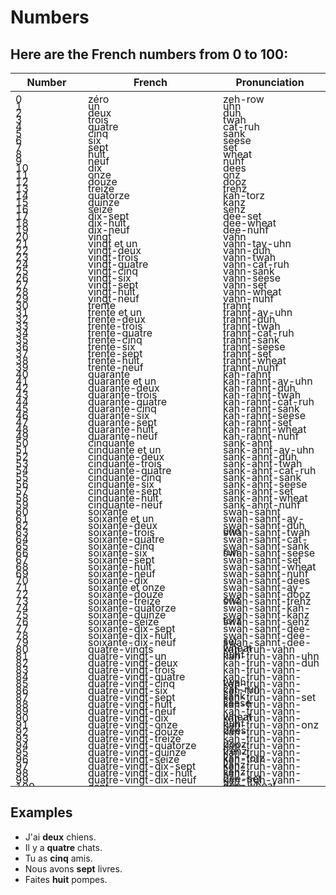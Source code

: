 <!-- make a grid of table where it contains french numbers and english numbers with pronouication -->



# Numbers


## Here are the French numbers from 0 to 100:

|<div style="width:100px">Number</div>|<div style="width:200px">French</div>|<div style="width:150px">Pronunciation</div>|
|-|-|-|  
|<div style="height:5px">0</div>|<div style="height:5px">zéro</div>|<div style="height:5px">zeh-row</div>|
|<div style="height:5px">1</div>|<div style="height:5px">un</div>|<div style="height:5px">uhn</div>|
|<div style="height:5px">2</div>|<div style="height:5px">deux</div>|<div style="height:5px">duh</div>|
|<div style="height:5px">3</div>|<div style="height:5px">trois</div>|<div style="height:5px">twah</div>|
|<div style="height:5px">4</div>|<div style="height:5px">quatre</div>|<div style="height:5px">cat-ruh</div>|
|<div style="height:5px">5</div>|<div style="height:5px">cinq</div>|<div style="height:5px">sank</div>|
|<div style="height:5px">6</div>|<div style="height:5px">six</div>|<div style="height:5px">seese</div>|
|<div style="height:5px">7</div>|<div style="height:5px">sept</div>|<div style="height:5px">set</div>|
|<div style="height:5px">8</div>|<div style="height:5px">huit</div>|<div style="height:5px">wheat</div>|
|<div style="height:5px">9</div>|<div style="height:5px">neuf</div>|<div style="height:5px">nuhf</div>|
|<div style="height:5px">10</div>|<div style="height:5px">dix</div>|<div style="height:5px">dees</div>|
|<div style="height:5px">11</div>|<div style="height:5px">onze</div>|<div style="height:5px">onz</div>|
|<div style="height:5px">12</div>|<div style="height:5px">douze</div>|<div style="height:5px">dooz</div>|
|<div style="height:5px">13</div>|<div style="height:5px">treize</div>|<div style="height:5px">trehz</div>|
|<div style="height:5px">14</div>|<div style="height:5px">quatorze</div>|<div style="height:5px">kah-torz</div>|
|<div style="height:5px">15</div>|<div style="height:5px">quinze</div>|<div style="height:5px">kanz</div>|
|<div style="height:5px">16</div>|<div style="height:5px">seize</div>|<div style="height:5px">sehz</div>|
|<div style="height:5px">17</div>|<div style="height:5px">dix-sept</div>|<div style="height:5px">dee-set</div>|
|<div style="height:5px">18</div>|<div style="height:5px">dix-huit</div>|<div style="height:5px">dee-wheat</div>|
|<div style="height:5px">19</div>|<div style="height:5px">dix-neuf</div>|<div style="height:5px">dee-nuhf</div>|
|<div style="height:5px">20</div>|<div style="height:5px">vingt</div>|<div style="height:5px">vahn</div>|
|<div style="height:5px">21</div>|<div style="height:5px">vingt et un</div>|<div style="height:5px">vahn-tay-uhn</div>|
|<div style="height:5px">22</div>|<div style="height:5px">vingt-deux</div>|<div style="height:5px">vahn-duh</div>|
|<div style="height:5px">23</div>|<div style="height:5px">vingt-trois</div>|<div style="height:5px">vahn-twah</div>|
|<div style="height:5px">24</div>|<div style="height:5px">vingt-quatre</div>|<div style="height:5px">vahn-cat-ruh</div>|
|<div style="height:5px">25</div>|<div style="height:5px">vingt-cinq</div>|<div style="height:5px">vahn-sank</div>|
|<div style="height:5px">26</div>|<div style="height:5px">vingt-six</div>|<div style="height:5px">vahn-seese</div>|
|<div style="height:5px">27</div>|<div style="height:5px">vingt-sept</div>|<div style="height:5px">vahn-set</div>|
|<div style="height:5px">28</div>|<div style="height:5px">vingt-huit</div>|<div style="height:5px">vahn-wheat</div>|
|<div style="height:5px">29</div>|<div style="height:5px">vingt-neuf</div>|<div style="height:5px">vahn-nuhf</div>|
|<div style="height:5px">30</div>|<div style="height:5px">trente</div>|<div style="height:5px">trahnt</div>|
|<div style="height:5px">31</div>|<div style="height:5px">trente et un</div>|<div style="height:5px">trahnt-ay-uhn</div>|
|<div style="height:5px">32</div>|<div style="height:5px">trente-deux</div>|<div style="height:5px">trahnt-duh</div>|
|<div style="height:5px">33</div>|<div style="height:5px">trente-trois</div>|<div style="height:5px">trahnt-twah</div>|
|<div style="height:5px">34</div>|<div style="height:5px">trente-quatre</div>|<div style="height:5px">trahnt-cat-ruh</div>|
|<div style="height:5px">35</div>|<div style="height:5px">trente-cinq</div>|<div style="height:5px">trahnt-sank</div>|
|<div style="height:5px">36</div>|<div style="height:5px">trente-six</div>|<div style="height:5px">trahnt-seese</div>|
|<div style="height:5px">37</div>|<div style="height:5px">trente-sept</div>|<div style="height:5px">trahnt-set</div>|
|<div style="height:5px">38</div>|<div style="height:5px">trente-huit</div>|<div style="height:5px">trahnt-wheat</div>|
|<div style="height:5px">39</div>|<div style="height:5px">trente-neuf</div>|<div style="height:5px">trahnt-nuhf</div>|
|<div style="height:5px">40</div>|<div style="height:5px">quarante</div>|<div style="height:5px">kah-rahnt</div>|
|<div style="height:5px">41</div>|<div style="height:5px">quarante et un</div>|<div style="height:5px">kah-rahnt-ay-uhn</div>|
|<div style="height:5px">42</div>|<div style="height:5px">quarante-deux</div>|<div style="height:5px">kah-rahnt-duh</div>|
|<div style="height:5px">43</div>|<div style="height:5px">quarante-trois</div>|<div style="height:5px">kah-rahnt-twah</div>|
|<div style="height:5px">44</div>|<div style="height:5px">quarante-quatre</div>|<div style="height:5px">kah-rahnt-cat-ruh</div>|
|<div style="height:5px">45</div>|<div style="height:5px">quarante-cinq</div>|<div style="height:5px">kah-rahnt-sank</div>|
|<div style="height:5px">46</div>|<div style="height:5px">quarante-six</div>|<div style="height:5px">kah-rahnt-seese</div>|
|<div style="height:5px">47</div>|<div style="height:5px">quarante-sept</div>|<div style="height:5px">kah-rahnt-set</div>|
|<div style="height:5px">48</div>|<div style="height:5px">quarante-huit</div>|<div style="height:5px">kah-rahnt-wheat</div>|
|<div style="height:5px">49</div>|<div style="height:5px">quarante-neuf</div>|<div style="height:5px">kah-rahnt-nuhf</div>|
|<div style="height:5px">50</div>|<div style="height:5px">cinquante</div>|<div style="height:5px">sank-ahnt</div>|
|<div style="height:5px">51</div>|<div style="height:5px">cinquante et un</div>|<div style="height:5px">sank-ahnt-ay-uhn</div>|
|<div style="height:5px">52</div>|<div style="height:5px">cinquante-deux</div>|<div style="height:5px">sank-ahnt-duh</div>|
|<div style="height:5px">53</div>|<div style="height:5px">cinquante-trois</div>|<div style="height:5px">sank-ahnt-twah</div>|
|<div style="height:5px">54</div>|<div style="height:5px">cinquante-quatre</div>|<div style="height:5px">sank-ahnt-cat-ruh</div>|
|<div style="height:5px">55</div>|<div style="height:5px">cinquante-cinq</div>|<div style="height:5px">sank-ahnt-sank</div>|
|<div style="height:5px">56</div>|<div style="height:5px">cinquante-six</div>|<div style="height:5px">sank-ahnt-seese</div>|
|<div style="height:5px">57</div>|<div style="height:5px">cinquante-sept</div>|<div style="height:5px">sank-ahnt-set</div>|
|<div style="height:5px">58</div>|<div style="height:5px">cinquante-huit</div>|<div style="height:5px">sank-ahnt-wheat</div>|
|<div style="height:5px">59</div>|<div style="height:5px">cinquante-neuf</div>|<div style="height:5px">sank-ahnt-nuhf</div>|
|<div style="height:5px">60</div>|<div style="height:5px">soixante</div>|<div style="height:5px">swah-sahnt</div>|
|<div style="height:5px">61</div>|<div style="height:5px">soixante et un</div>|<div style="height:5px">swah-sahnt-ay-uhn</div>|
|<div style="height:5px">62</div>|<div style="height:5px">soixante-deux</div>|<div style="height:5px">swah-sahnt-duh</div>|
|<div style="height:5px">63</div>|<div style="height:5px">soixante-trois</div>|<div style="height:5px">swah-sahnt-twah</div>|
|<div style="height:5px">64</div>|<div style="height:5px">soixante-quatre</div>|<div style="height:5px">swah-sahnt-cat-ruh</div>|
|<div style="height:5px">65</div>|<div style="height:5px">soixante-cinq</div>|<div style="height:5px">swah-sahnt-sank</div>|
|<div style="height:5px">66</div>|<div style="height:5px">soixante-six</div>|<div style="height:5px">swah-sahnt-seese</div>|
|<div style="height:5px">67</div>|<div style="height:5px">soixante-sept</div>|<div style="height:5px">swah-sahnt-set</div>|
|<div style="height:5px">68</div>|<div style="height:5px">soixante-huit</div>|<div style="height:5px">swah-sahnt-wheat</div>|
|<div style="height:5px">69</div>|<div style="height:5px">soixante-neuf</div>|<div style="height:5px">swah-sahnt-nuhf</div>|
|<div style="height:5px">70</div>|<div style="height:5px">soixante-dix</div>|<div style="height:5px">swah-sahnt-dees</div>|
|<div style="height:5px">71</div>|<div style="height:5px">soixante et onze</div>|<div style="height:5px">swah-sahnt-ay-onz</div>|
|<div style="height:5px">72</div>|<div style="height:5px">soixante-douze</div>|<div style="height:5px">swah-sahnt-dooz</div>|
|<div style="height:5px">73</div>|<div style="height:5px">soixante-treize</div>|<div style="height:5px">swah-sahnt-trehz</div>|
|<div style="height:5px">74</div>|<div style="height:5px">soixante-quatorze</div>|<div style="height:5px">swah-sahnt-kah-torz</div>|
|<div style="height:5px">75</div>|<div style="height:5px">soixante-quinze</div>|<div style="height:5px">swah-sahnt-kanz</div>|
|<div style="height:5px">76</div>|<div style="height:5px">soixante-seize</div>|<div style="height:5px">swah-sahnt-sehz</div>|
|<div style="height:5px">77</div>|<div style="height:5px">soixante-dix-sept</div>|<div style="height:5px">swah-sahnt-dee-set</div>|
|<div style="height:5px">78</div>|<div style="height:5px">soixante-dix-huit</div>|<div style="height:5px">swah-sahnt-dee-wheat</div>|
|<div style="height:5px">79</div>|<div style="height:5px">soixante-dix-neuf</div>|<div style="height:5px">swah-sahnt-dee-nuhf</div>|  
|<div style="height:5px">80</div>|<div style="height:5px">quatre-vingts</div>|<div style="height:5px">kah-truh-vahn</div>|
|<div style="height:5px">81</div>|<div style="height:5px">quatre-vingt-un</div>|<div style="height:5px">kah-truh-vahn-uhn</div>|
|<div style="height:5px">82</div>|<div style="height:5px">quatre-vingt-deux</div>|<div style="height:5px">kah-truh-vahn-duh</div>|
|<div style="height:5px">83</div>|<div style="height:5px">quatre-vingt-trois</div>|<div style="height:5px">kah-truh-vahn-twah</div>|
|<div style="height:5px">84</div>|<div style="height:5px">quatre-vingt-quatre</div>|<div style="height:5px">kah-truh-vahn-cat-ruh</div>|
|<div style="height:5px">85</div>|<div style="height:5px">quatre-vingt-cinq</div>|<div style="height:5px">kah-truh-vahn-sank</div>|
|<div style="height:5px">86</div>|<div style="height:5px">quatre-vingt-six</div>|<div style="height:5px">kah-truh-vahn-seese</div>|
|<div style="height:5px">87</div>|<div style="height:5px">quatre-vingt-sept</div>|<div style="height:5px">kah-truh-vahn-set</div>|
|<div style="height:5px">88</div>|<div style="height:5px">quatre-vingt-huit</div>|<div style="height:5px">kah-truh-vahn-wheat</div>|
|<div style="height:5px">89</div>|<div style="height:5px">quatre-vingt-neuf</div>|<div style="height:5px">kah-truh-vahn-nuhf</div>|
|<div style="height:5px">90</div>|<div style="height:5px">quatre-vingt-dix</div>|<div style="height:5px">kah-truh-vahn-dees</div>|
|<div style="height:5px">91</div>|<div style="height:5px">quatre-vingt-onze</div>|<div style="height:5px">kah-truh-vahn-onz</div>|
|<div style="height:5px">92</div>|<div style="height:5px">quatre-vingt-douze</div>|<div style="height:5px">kah-truh-vahn-dooz</div>|
|<div style="height:5px">93</div>|<div style="height:5px">quatre-vingt-treize</div>|<div style="height:5px">kah-truh-vahn-trehz</div>|
|<div style="height:5px">94</div>|<div style="height:5px">quatre-vingt-quatorze</div>|<div style="height:5px">kah-truh-vahn-kah-torz</div>|
|<div style="height:5px">95</div>|<div style="height:5px">quatre-vingt-quinze</div>|<div style="height:5px">kah-truh-vahn-kanz</div>|
|<div style="height:5px">96</div>|<div style="height:5px">quatre-vingt-seize</div>|<div style="height:5px">kah-truh-vahn-sehz</div>|
|<div style="height:5px">97</div>|<div style="height:5px">quatre-vingt-dix-sept</div>|<div style="height:5px">kah-truh-vahn-dee-set</div>|
|<div style="height:5px">98</div>|<div style="height:5px">quatre-vingt-dix-huit</div>|<div style="height:5px">kah-truh-vahn-dee-wheat</div>|
|<div style="height:5px">99</div>|<div style="height:5px">quatre-vingt-dix-neuf</div>|<div style="height:5px">kah-truh-vahn-dee-nuhf</div>|
|<div style="height:5px">100</div>|<div style="height:5px">cent</div>|<div style="height:5px">sahn</div>|

<!-- some explanations and examples for the topic -->

## Examples

- J'ai **deux** chiens.
- Il y a **quatre** chats.
- Tu as **cinq** amis.
- Nous avons **sept** livres.
- Faites **huit** pompes.